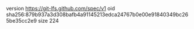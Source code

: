 version https://git-lfs.github.com/spec/v1
oid sha256:879b937a3d308bafb4a91145213edca24767b0e00e91840349bc265be35cc2e9
size 224
